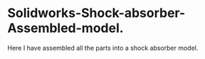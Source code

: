 # Solidworks-Shock-absorber-Assembled-model.
Here I have assembled all the parts into a shock absorber model.
